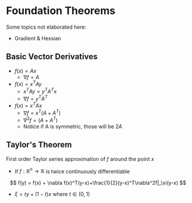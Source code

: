 # Foundation Theorems

Some topics not elaborated here:

- Gradient & Hessian

## Basic Vector Derivatives

- $f(x) = Ax$
  - $\nabla f = A$
- $f(x) = x^TAy$
  - $x^T A y = y^TA^Tx$
  - $\nabla f =y^TA^T$
- $f(x) = x^T A x$
  - $\nabla f = x^T(A + A^T)$
  - $\nabla ^2 f = (A + A^T)$
  - Notice if A is symmetric, those will be $2A$

## Taylor's Theorem

First order Taylor series approximation of $f$ around the point $x$

- If $f: \mathbb R^n \to \mathbb R$ is twice continuously differentiable

$$
f(y) = f(x) + \nabla f(x)^T(y-x)+\frac{1}{2}(y-x)^T\nabla^2f|_\xi(y-x)
$$

- $\xi = ty + (1-t)x$ where $t\in (0, 1)$



## 